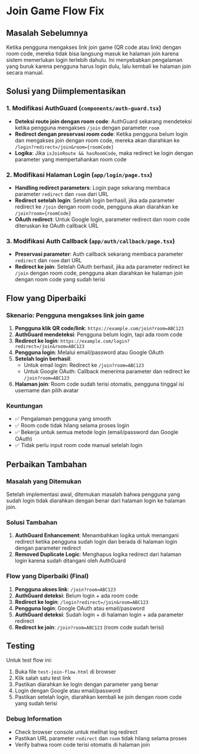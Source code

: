 # Join Game Flow Fix

## Masalah Sebelumnya

Ketika pengguna mengakses link join game (QR code atau link) dengan room code, mereka tidak bisa langsung masuk ke halaman join karena sistem memerlukan login terlebih dahulu. Ini menyebabkan pengalaman yang buruk karena pengguna harus login dulu, lalu kembali ke halaman join secara manual.

## Solusi yang Diimplementasikan

### 1. Modifikasi AuthGuard (`components/auth-guard.tsx`)

- **Deteksi route join dengan room code**: AuthGuard sekarang mendeteksi ketika pengguna mengakses `/join` dengan parameter `room`
- **Redirect dengan preservasi room code**: Ketika pengguna belum login dan mengakses join dengan room code, mereka akan diarahkan ke `/login?redirect=/join&room={roomCode}`
- **Logika**: Jika `isJoinRoute && hasRoomCode`, maka redirect ke login dengan parameter yang mempertahankan room code

### 2. Modifikasi Halaman Login (`app/login/page.tsx`)

- **Handling redirect parameters**: Login page sekarang membaca parameter `redirect` dan `room` dari URL
- **Redirect setelah login**: Setelah login berhasil, jika ada parameter redirect ke `/join` dengan room code, pengguna akan diarahkan ke `/join?room={roomCode}`
- **OAuth redirect**: Untuk Google login, parameter redirect dan room code diteruskan ke OAuth callback URL

### 3. Modifikasi Auth Callback (`app/auth/callback/page.tsx`)

- **Preservasi parameter**: Auth callback sekarang membaca parameter `redirect` dan `room` dari URL
- **Redirect ke join**: Setelah OAuth berhasil, jika ada parameter redirect ke `/join` dengan room code, pengguna akan diarahkan ke halaman join dengan room code yang sudah terisi

## Flow yang Diperbaiki

### Skenario: Pengguna mengakses link join game

1. **Pengguna klik QR code/link**: `https://example.com/join?room=ABC123`
2. **AuthGuard mendeteksi**: Pengguna belum login, tapi ada room code
3. **Redirect ke login**: `https://example.com/login?redirect=/join&room=ABC123`
4. **Pengguna login**: Melalui email/password atau Google OAuth
5. **Setelah login berhasil**:
   - Untuk email login: Redirect ke `/join?room=ABC123`
   - Untuk Google OAuth: Callback menerima parameter dan redirect ke `/join?room=ABC123`
6. **Halaman join**: Room code sudah terisi otomatis, pengguna tinggal isi username dan pilih avatar

### Keuntungan

- ✅ Pengalaman pengguna yang smooth
- ✅ Room code tidak hilang selama proses login
- ✅ Bekerja untuk semua metode login (email/password dan Google OAuth)
- ✅ Tidak perlu input room code manual setelah login

## Perbaikan Tambahan

### Masalah yang Ditemukan

Setelah implementasi awal, ditemukan masalah bahwa pengguna yang sudah login tidak diarahkan dengan benar dari halaman login ke halaman join.

### Solusi Tambahan

1. **AuthGuard Enhancement**: Menambahkan logika untuk menangani redirect ketika pengguna sudah login dan berada di halaman login dengan parameter redirect
2. **Removed Duplicate Logic**: Menghapus logika redirect dari halaman login karena sudah ditangani oleh AuthGuard

### Flow yang Diperbaiki (Final)

1. **Pengguna akses link**: `/join?room=ABC123`
2. **AuthGuard deteksi**: Belum login + ada room code
3. **Redirect ke login**: `/login?redirect=/join&room=ABC123`
4. **Pengguna login**: Google OAuth atau email/password
5. **AuthGuard deteksi**: Sudah login + di halaman login + ada parameter redirect
6. **Redirect ke join**: `/join?room=ABC123` (room code sudah terisi)

## Testing

Untuk test flow ini:

1. Buka file `test-join-flow.html` di browser
2. Klik salah satu test link
3. Pastikan diarahkan ke login dengan parameter yang benar
4. Login dengan Google atau email/password
5. Pastikan setelah login, diarahkan kembali ke join dengan room code yang sudah terisi

### Debug Information

- Check browser console untuk melihat log redirect
- Pastikan URL parameter `redirect` dan `room` tidak hilang selama proses
- Verify bahwa room code terisi otomatis di halaman join

